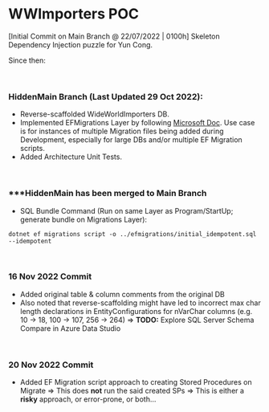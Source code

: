 # WWImporters POC

[Initial Commit on Main Branch @ 22/07/2022 | 0100h] Skeleton Dependency Injection puzzle for Yun Cong.

Since then:

<br />
<h3>HiddenMain Branch (Last Updated 29 Oct 2022):</h3>

- Reverse-scaffolded WideWorldImporters DB.
- Implemented EFMigrations Layer by following [Microsoft Doc](https://learn.microsoft.com/en-us/ef/core/managing-schemas/migrations/projects?tabs=vs). Use case is for instances of multiple Migration files being added during Development, especially for large DBs and/or multiple EF Migration scripts.
- Added Architecture Unit Tests.

<br />

<h3>***HiddenMain has been merged to Main Branch</h3>

- SQL Bundle Command (Run on same Layer as Program/StartUp; generate bundle on Migrations Layer):

```
dotnet ef migrations script -o ../efmigrations/initial_idempotent.sql --idempotent
```

<br />

<h3>16 Nov 2022 Commit</h3>

- Added original table & column comments from the original DB
- Also noted that reverse-scaffolding might have led to incorrect max char length declarations in EntityConfigurations for nVarChar columns (e.g. 10 -> 18, 100 -> 107, 256 -> 264)
    => <b>TODO:</b> Explore SQL Server Schema Compare in Azure Data Studio

<br />

<h3>20 Nov 2022 Commit</h3>

- Added EF Migration script approach to creating Stored Procedures on Migrate
    => This does <b>not</b> run the said created SPs
    => This is either a <b>risky</b> approach, or error-prone, or both...

<br />
<br />
<br />